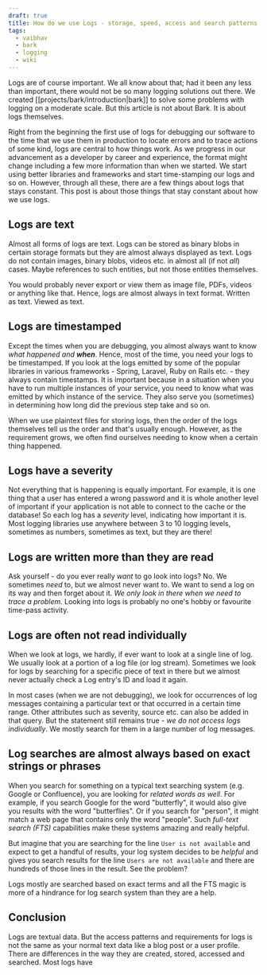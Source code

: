 ```yaml
---
draft: true
title: How do we use Logs - storage, speed, access and search patterns
tags:
  - vaibhav
  - bark
  - logging
  - wiki
---
```

Logs are of course important. We all know about that; had it been any less than important, there would not be so many logging solutions out there. We created [[projects/bark/introduction|bark]] to solve some problems with logging on a moderate scale. But this article is not about Bark. It is about logs themselves.

Right from the beginning the first use of logs for debugging our software to the time that we use them in production to locate errors and to trace actions of some kind, logs are central to how things work. As we progress in our advancement as a developer by career and experience, the format might change including a few more information than when we started. We start using better libraries and frameworks and start time-stamping our logs and so on. However, through all these, there are a few things about logs that stays constant. This post is about those things that stay constant about how we use logs.

## Logs are text
Almost all forms of logs are text. Logs can be stored as binary blobs in certain storage formats but they are almost always displayed as text. Logs do not contain images, binary blobs, videos etc. in almost all (if not _all_) cases. Maybe references to such entities, but not those entities themselves. 

You would probably never export or view them as image file, PDFs, videos or anything like that. Hence, logs are almost always in text format. Written as text. Viewed as text.

## Logs are timestamped
Except the times when you are debugging, you almost always want to know _what happened and **when**_. Hence, most of the time, you need your logs to be timestamped. If you look at the logs emitted by some of the popular libraries in various frameworks - Spring, Laravel, Ruby on Rails etc. - they always contain timestamps. It is important because in a situation when you have to run multiple instances of your service, you need to know what was emitted by which instance of the service. They also serve you (sometimes) in determining how long did the previous step take and so on.

When we use plaintext files for storing logs, then the order of the logs themselves tell us the order and that's usually enough. However, as the requirement grows, we often find ourselves needing to know when a certain thing happened.

## Logs have a severity
Not everything that is happening is equally important. For example, it is one thing that a user has entered a wrong password and it is whole another level of important if your application is not able to connect to the cache or the database! So each log has a _severity_ level, indicating how important it is. Most logging libraries use anywhere between 3 to 10 logging levels, sometimes as numbers, sometimes as text, but they are there!

## Logs are written more than they are read
Ask yourself - do you ever really _want_ to go look into logs? No. We sometimes _need_ to, but we almost never want to. We want to send a log on its way and then forget about it. _We only look in there when we need to trace a problem._ Looking into logs is probably no one's hobby or favourite time-pass activity.

## Logs are often not read individually
When we look at logs, we hardly, if ever want to look at a single line of log. We usually look at a portion of a log file (or log stream). Sometimes we look for logs by searching for a specific piece of text in there but we almost never actually check a Log entry's ID and load it again.

In most cases (when we are not debugging), we look for occurrences of log messages containing a particular text or that occurred in a certain time range. Other attributes such as severity, source etc. can also be added in that query. But the statement still remains true - _we do not access logs individually_. We mostly search for them in a large number of log messages.

## Log searches are almost always based on exact strings or phrases
When you search for something on a typical text searching system (e.g. Google or Confluence), you are looking for _related words as well_. For example, if you search Google for the word "butterfly", it would also give you results with the word "butterflies". Or if you search for "person", it might match a web page that contains only the word "people". Such _full-text search (FTS)_ capabilities make these systems amazing and really helpful.

But imagine that you are searching for the line `User is not available` and expect to get a handful of results, your log system decides to be _helpful_ and gives you search results for the line `Users are not available` and there are hundreds of those lines in the result. See the problem?

Logs mostly are searched based on exact terms and all the FTS magic is more of a hindrance for log search system than they are a help.

## Conclusion
Logs are textual data. But the access patterns and requirements for logs is not the same as your normal text data like a blog post or a user profile. There are differences in the way they are created, stored, accessed and searched. Most logs have 


